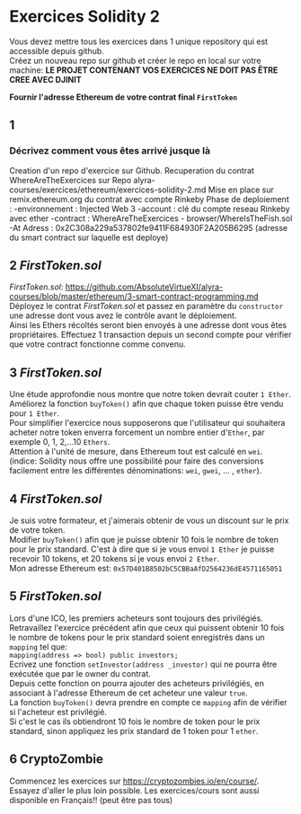 # Exercices Solidity 2

Vous devez mettre tous les exercices dans 1 unique repository qui est accessible depuis github.  
Créez un nouveau repo sur github et créer le repo en local sur votre machine:
**LE PROJET CONTENANT VOS EXERCICES NE DOIT PAS ÊTRE CREE AVEC DJINIT**

**Fournir l'adresse Ethereum de votre contrat final `FirstToken`**

## 1

### Décrivez comment vous êtes arrivé jusque là

Creation d'un repo d'exercice sur Github.
Recuperation du contrat WhereAreTheExercices sur Repo alyra-courses/exercices/ethereum/exercices-solidity-2.md
Mise en place sur remix.ethereum.org du contrat avec compte Rinkeby
Phase de deploiement :
-environnement : Injected Web 3
-account : clé du compte reseau Rinkeby avec ether
-contract : WhereAreTheExercices - browser/WhereIsTheFish.sol
-At Adress : 0x2C308a229a537802fe9411F684930F2A205B6295 (adresse du smart contract sur laquelle est deploye)

## 2 _FirstToken.sol_

_FirstToken.sol_: https://github.com/AbsoluteVirtueXI/alyra-courses/blob/master/ethereum/3-smart-contract-programming.md  
Déployez le contrat _FirstToken.sol_ et passez en paramètre du `constructor` une adresse dont vous avez le contrôle avant le déploiement.  
Ainsi les Ethers récoltés seront bien envoyés à une adresse dont vous êtes propriétaires.
Effectuez 1 transaction depuis un second compte pour vérifier que votre contract fonctionne comme convenu.

## 3 _FirstToken.sol_

Une étude approfondie nous montre que notre token devrait couter `1 Ether`.  
Améliorez la fonction `buyToken()` afin que chaque token puisse être vendu pour `1 Ether`.  
Pour simplifier l'exercice nous supposerons que l'utilisateur qui souhaitera acheter notre token enverra forcement un nombre entier d'`Ether`, par exemple 0, 1, 2,...10 `Ethers`.  
Attention à l'unité de mesure, dans Ethereum tout est calculé en `wei`.  
(indice: Solidity nous offre une possibilité pour faire des conversions facilement entre les différentes dénominations: `wei`, `gwei`, ... , `ether`).

## 4 _FirstToken.sol_

Je suis votre formateur, et j'aimerais obtenir de vous un discount sur le prix de votre token.  
Modifier `buyToken()` afin que je puisse obtenir 10 fois le nombre de token pour le prix standard. C'est à dire que si je vous envoi `1 Ether` je puisse recevoir 10 tokens, et 20 tokens si je vous envoi `2 Ether`.  
Mon adresse Ethereum est: `0x57D401B8502bC5CBBaAfD2564236dE4571165051`

## 5 _FirstToken.sol_

Lors d'une ICO, les premiers acheteurs sont toujours des privilégiés.  
Retravaillez l'exercice précédent afin que ceux qui puissent obtenir 10 fois le nombre de tokens pour le prix standard soient enregistrés dans un `mapping` tel que:  
`mapping(address => bool) public investors;`  
Ecrivez une fonction `setInvestor(address _investor)` qui ne pourra être exécutée que par le owner du contrat.  
Depuis cette fonction on pourra ajouter des acheteurs privilégiés, en associant à l'adresse Ethereum de cet acheteur une valeur `true`.  
La fonction `buyToken()` devra prendre en compte ce `mapping` afin de vérifier si l'acheteur est privilégié.  
Si c'est le cas ils obtiendront 10 fois le nombre de token pour le prix standard, sinon appliquez les prix standard de 1 token pour 1 `ether`.

## 6 CryptoZombie

Commencez les exercices sur https://cryptozombies.io/en/course/.  
Essayez d'aller le plus loin possible.
Les exercices/cours sont aussi disponible en Français!! (peut être pas tous)
